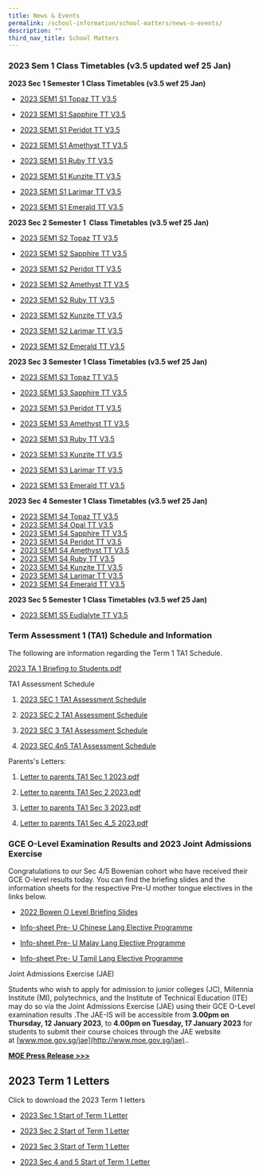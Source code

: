 ```yaml
---
title: News & Events
permalink: /school-information/school-matters/news-n-events/
description: ""
third_nav_title: School Matters
---
```

### 2023 Sem 1 Class Timetables (v3.5 updated wef 25 Jan)

**2023 Sec 1 Semester 1 Class Timetables (v3.5 wef 25 Jan)**


*   [2023 SEM1 S1 Topaz TT V3.5](/files/2023%20SEM1%20S1T%20TT.pdf)  
    
*   [2023 SEM1 S1 Sapphire TT V3.5](/files/2023%20SEM1%20S1S%20TT.pdf)  
    
*   [2023 SEM1 S1 Peridot TT V3.5](/files/2023%20SEM1%20S1P%20TT.pdf)  
    
*   [2023 SEM1 S1 Amethyst TT V3.5](/files/2023%20SEM1%20S1A%20TT.pdf)  
    
*   [2023 SEM1 S1 Ruby TT V3.5](/files/2023%20SEM1%20S1R%20TT.pdf)  
    
*   [2023 SEM1 S1 Kunzite TT V3.5](/files/2023%20SEM1%20S1K%20TT.pdf)  
    
*   [2023 SEM1 S1 Larimar TT V3.5](/files/2023%20SEM1%20S1L%20TT.pdf)  
    
*   [2023 SEM1 S1 Emerald TT V3.5](/files/2023%20SEM1%20S1E%20TT.pdf)

**2023 Sec 2 Semester 1  Class Timetables (v3.5 wef 25 Jan)**  

*   [2023 SEM1 S2 Topaz TT V3.5](/files/2023%20SEM1%20S2T%20TT.pdf)  
    
*   [2023 SEM1 S2 Sapphire TT V3.5](/files/2023%20SEM1%20S2S%20TT.pdf)  
    
*   [2023 SEM1 S2 Peridot TT V3.5](/files/2023%20SEM1%20S2P.pdf)  
    
*   [2023 SEM1 S2 Amethyst TT V3.5](/files/2023%20SEM1%20S2A%20TT.pdf)  
    
*   [2023 SEM1 S2 Ruby TT V3.5](/files/2023%20SEM1%20S2R%20TT.pdf)  
    
*   [2023 SEM1 S2 Kunzite TT V3.5](/files/2023%20SEM1%20S2K%20TT.pdf)  
    
*   [2023 SEM1 S2 Larimar TT V3.5](/files/2023%20SEM1%20S2L%20TT.pdf)  
    
*   [2023 SEM1 S2 Emerald TT V3.5](/files/2023%20SEM1%20S2E%20TT.pdf)

**2023 Sec 3 Semester 1 Class Timetables (v3.5 wef 25 Jan)**  

*   [2023 SEM1 S3 Topaz TT V3.5](/files/2023%20SEM1%20S3T%20TT.pdf)  
    
*   [2023 SEM1 S3 Sapphire TT V3.5](/files/2023%20SEM1%20S3S%20TT.pdf)  
    
*   [2023 SEM1 S3 Peridot TT V3.5](/files/2023%20SEM1%20S3P.pdf)  
    
*   [2023 SEM1 S3 Amethyst TT V3.5](/files/2023%20SEM1%20S3A%20TT.pdf)  
    
*   [2023 SEM1 S3 Ruby TT V3.5](/files/2023%20SEM1%20S3R%20TT.pdf)  
    
*   [2023 SEM1 S3 Kunzite TT V3.5](/files/2023%20SEM1%20S3K%20TT.pdf)  
    
*   [2023 SEM1 S3 Larimar TT V3.5](/files/2023%20SEM1%20S3L%20TT.pdf)  
    
*   [2023 SEM1 S3 Emerald TT V3.5](/files/2023%20SEM1%20S3E%20TT.pdf)

**2023 Sec 4 Semester 1 Class Timetables (v3.5 wef 25 Jan)**

*   [2023 SEM1 S4 Topaz TT V3.5](/files/2023%20SEM1%20S4T%20TT.pdf)
*   [2023 SEM1 S4 Opal TT V3.5](/files/2023%20SEM1%20S4O%20TT.pdf)
*   [2023 SEM1 S4 Sapphire TT V3.5](/files/2023%20SEM1%20S4S%20TT.pdf)
*   [2023 SEM1 S4 Peridot TT V3.5](/files/2023%20SEM1%20S4P%20TT.pdf)
*   [2023 SEM1 S4 Amethyst TT V3.5](/files/2023%20SEM1%20S4A%20TT.pdf)
*   [2023 SEM1 S4 Ruby TT V3.5](/files/2023%20SEM1%20S4R%20TT.pdf)
*   [2023 SEM1 S4 Kunzite TT V3.5](/files/2023%20SEM1%20S4K%20TT.pdf)
*   [2023 SEM1 S4 Larimar TT V3.5](/files/2023%20SEM1%20S4L%20TT.pdf)
*   [2023 SEM1 S4 Emerald TT V3.5](/files/2023%20SEM1%20S4E%20TT.pdf)  
    

**2023 Sec 5 Semester 1 Class Timetables (v3.5 wef 25 Jan)**  

*   [2023 SEM1 S5 Eudialyte TT V3.5](/files/2023%20SEM1%20S5E%20TT.pdf)

### Term Assessment 1 (TA1) Schedule and Information

The following are information regarding the Term 1 TA1 Schedule.  

[2023 TA 1 Briefing to Students.pdf](/files/2023%20TA%201%20Briefing%20to%20Students.pdf)

  

TA1 Assessment Schedule

1.  [2023 SEC 1 TA1 Assessment Schedule](/files/2023%20S1%20TA1%20TT.pdf)  
    
2.  [2023 SEC 2 TA1 Assessment Schedule](/files/2023%20S2%20TA1%20TT.pdf)  
    
3.  [2023 SEC 3 TA1 Assessment Schedule](/files/2023%20S3%20TA1%20TT.pdf)  
    
4.  [2023 SEC 4n5 TA1 Assessment Schedule](/files/2023%20S4n5%20TA1%20TT.pdf)  
    

  

Parents's Letters:

1.  [Letter to parents TA1 Sec 1 2023.pdf](/files/Letter%20to%20parents%20TA1%20Sec%201%202023.pdf)  
    
2.  [Letter to parents TA1 Sec 2 2023.pdf](/files/Letter%20to%20parents%20TA1%20Sec%202%202023.pdf)  
    
3.  [Letter to parents TA1 Sec 3 2023.pdf](/files/Letter%20to%20parents%20TA1%20Sec%203%202023.pdf)  
    
4.  [Letter to parents TA1 Sec 4\_5 2023.pdf](/files/Letter%20to%20parents%20TA1%20Sec%204_5%202023.pdf)

### GCE O-Level Examination Results and 2023 Joint Admissions Exercise

Congratulations to our Sec 4/5 Bowenian cohort who have received their GCE O-level results today. You can find the briefing slides and the information sheets for the respective Pre-U mother tongue electives in the links below.  

*   [2022 Bowen O Level Briefing Slides](/files/2022%20Bowen%20O%20Level%20Briefing%20Slides.pdf)
*   [Info-sheet Pre- U Chinese Lang Elective Programme](/files/Information%20Sheet%20on%20the%20Pre-U%20Chinese%20Language%20Elective%20Programme.pdf)  
    
*   [Info-sheet Pre- U Malay Lang Elective Programme](/files/Information%20Sheet%20on%20the%20Pre-U%20Malay%20Language%20Elective%20Programme.pdf)  
    
*   [Info-sheet Pre- U Tamil Lang Elective Programme](/files/Information%20Sheet%20on%20the%20Pre-%20U%20Tamil%20Language%20Elective%20Programme.pdf)

Joint Admissions Exercise (JAE)  

Students who wish to apply for admission to junior colleges (JC), Millennia Institute (MI), polytechnics, and the Institute of Technical Education (ITE) may do so via the Joint Admissions Exercise (JAE) using their GCE O-Level examination results .The JAE-IS will be accessible from **3.00pm on Thursday, 12 January 2023**, to **4.00pm on Tuesday, 17 January 2023** for students to submit their course choices through the JAE website at [www.moe.gov.sg/jae](http://www.moe.gov.sg/jae)..  
  

**[MOE Press Release >>>](https://www.moe.gov.sg/news/press-releases/20230105-release-of-2022-singapore-cambridge-gce-o-level-examination-results-and-2023-joint-admissions-exercise)**

2023 Term 1 Letters
-------------------

Click to download the 2023 Term 1 letters

*   [2023 Sec 1 Start of Term 1 Letter](https://bowensec-moe-edu-sg-admin.cwp.sg/qql/slot/u181/Essential%20Information/LETTERS/2023%20Letters/Sec%201/2023%20S1%20Start%20of%20Term%201%20Letter.pdf)  
    
*   [2023 Sec 2 Start of Term 1 Letter](https://bowensec-moe-edu-sg-admin.cwp.sg/qql/slot/u181/Essential%20Information/LETTERS/2023%20Letters/Sec%202/2023%20S2%20Start%20of%20Term%201%20Letter.pdf)  
    
*   [2023 Sec 3 Start of Term 1 Letter](https://bowensec-moe-edu-sg-admin.cwp.sg/qql/slot/u181/Essential%20Information/LETTERS/2023%20Letters/Sec%203/2023%20S3%20Start%20of%20Term%201%20Letter%20final.pdf)  
    
*   [2023 Sec 4 and 5 Start of Term 1 Letter](https://bowensec-moe-edu-sg-admin.cwp.sg/qql/slot/u181/Essential%20Information/LETTERS/2023%20Letters/Sec%204n5/2023%20S4n5%20Start%20of%20Term%201%20Letter_final.pdf)
